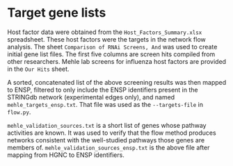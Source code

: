 # Target gene lists

Host factor data were obtained from the `Host_Factors_Summary.xlsx` spreadsheet.
These host factors were the targets in the network flow analysis.
The sheet `Comparison of RNAi Screens, And` was used to create initial gene list files.
The first five columns are screen hits compiled from other researchers.
Mehle lab screens for influenza host factors are provided in the `Our Hits` sheet.

A sorted, concatenated list of the above screening results was then mapped to ENSP, filtered to only include the ENSP identifiers present in the STRINGdb network (experimental edges only), and named `mehle_targets_ensp.txt`.
That file was used as the `--targets-file` in `flow.py`.

`mehle_validation_sources.txt` is a short list of genes whose pathway activities are known.
It was used to verify that the flow method produces networks consistent with the well-studied pathways those genes are members of.
`mehle_validation_sources_ensp.txt` is the above file after mapping from HGNC to ENSP identifiers.
